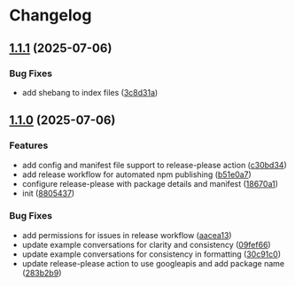 # Changelog

## [1.1.1](https://github.com/gimjin/coffee-time/compare/coffee-time-v1.1.0...coffee-time-v1.1.1) (2025-07-06)


### Bug Fixes

* add shebang to index files ([3c8d31a](https://github.com/gimjin/coffee-time/commit/3c8d31a777a6170ad900e199e5a2fb78b0490bae))

## [1.1.0](https://github.com/gimjin/coffee-time/compare/coffee-time-v1.0.0...coffee-time-v1.1.0) (2025-07-06)


### Features

* add config and manifest file support to release-please action ([c30bd34](https://github.com/gimjin/coffee-time/commit/c30bd340eb922ce7692a9a3267dcf57983b51d49))
* add release workflow for automated npm publishing ([b51e0a7](https://github.com/gimjin/coffee-time/commit/b51e0a7baf8e6dcf2c59e97a720cb8cd00ef08da))
* configure release-please with package details and manifest ([18670a1](https://github.com/gimjin/coffee-time/commit/18670a1ce5e107a3e652db90f1efc49aa6bbcc2c))
* init ([8805437](https://github.com/gimjin/coffee-time/commit/8805437c70fec9aa4301e6bb2a3a1db9034ffdfd))


### Bug Fixes

* add permissions for issues in release workflow ([aacea13](https://github.com/gimjin/coffee-time/commit/aacea13d33ced2412d1a907d65c2edd046388b47))
* update example conversations for clarity and consistency ([09fef66](https://github.com/gimjin/coffee-time/commit/09fef66104f02cd770dc568e1b10a3e87b89e5b4))
* update example conversations for consistency in formatting ([30c91c0](https://github.com/gimjin/coffee-time/commit/30c91c0eb6db911e105420fdcbdaadc592db8d1c))
* update release-please action to use googleapis and add package name ([283b2b9](https://github.com/gimjin/coffee-time/commit/283b2b93836020c870a24e0ff47ba4f25ef66725))
